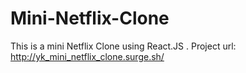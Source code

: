 # Mini-Netflix-Clone
This is a mini Netflix Clone using React.JS .
Project url: http://yk_mini_netflix_clone.surge.sh/
